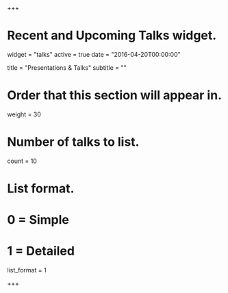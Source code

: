 +++
# Recent and Upcoming Talks widget.
widget = "talks"
active = true
date = "2016-04-20T00:00:00"

title = "Presentations & Talks"
subtitle = ""

# Order that this section will appear in.
weight = 30

# Number of talks to list.
count = 10

# List format.
#   0 = Simple
#   1 = Detailed
list_format = 1

+++


